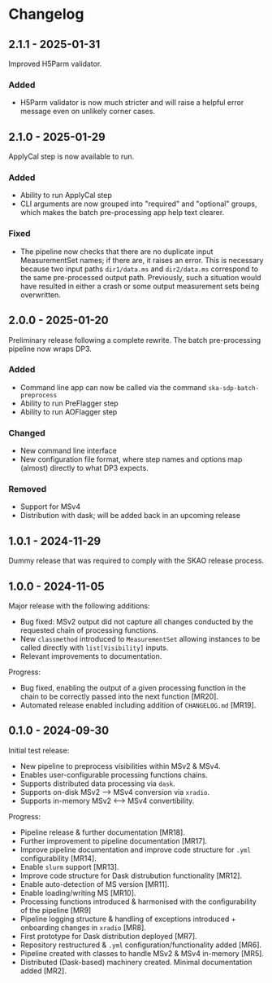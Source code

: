 # Changelog

## 2.1.1 - 2025-01-31

Improved H5Parm validator.

### Added

- H5Parm validator is now much stricter and will raise a helpful error message even on unlikely corner cases.


## 2.1.0 - 2025-01-29

ApplyCal step is now available to run.

### Added

- Ability to run ApplyCal step
- CLI arguments are now grouped into "required" and "optional" groups, which makes the
  batch pre-processing app help text clearer.

### Fixed

- The pipeline now checks that there are no duplicate input MeasurementSet names; if there are,
  it raises an error. This is necessary because two input paths `dir1/data.ms` and `dir2/data.ms`
  correspond to the same pre-processed output path. Previously, such a situation would have
  resulted in either a crash or some output measurement sets being overwritten.


## 2.0.0 - 2025-01-20

Preliminary release following a complete rewrite. The batch pre-processing pipeline now wraps DP3.

### Added

- Command line app can now be called via the command `ska-sdp-batch-preprocess`
- Ability to run PreFlagger step
- Ability to run AOFlagger step

### Changed

- New command line interface
- New configuration file format, where step names and options map (almost) directly to what DP3 expects.

### Removed

- Support for MSv4
- Distribution with dask; will be added back in an upcoming release


## 1.0.1 - 2024-11-29

Dummy release that was required to comply with the SKAO release process.


## 1.0.0 - 2024-11-05

Major release with the following additions:

* Bug fixed: MSv2 output did not capture all changes conducted by the requested chain of processing functions.
* New `classmethod` introduced to `MeasurementSet` allowing instances to be called directly with `list[Visibility]` inputs.
* Relevant improvements to documentation.

Progress:

* Bug fixed, enabling the output of a given processing function in the chain to be correctly passed into the next function [MR20].
* Automated release enabled including addition of `CHANGELOG.md` [MR19].


## 0.1.0 - 2024-09-30

Initial test release:

* New pipeline to preprocess visibilities within MSv2 & MSv4.
* Enables user-configurable processing functions chains.
* Supports distributed data processing via `dask`.
* Supports on-disk MSv2 --> MSv4 conversion via `xradio`.
* Supports in-memory MSv2 <--> MSv4 convertibility. 


Progress:

* Pipeline release & further documentation [MR18].
* Further improvement to pipeline documentation [MR17].
* Improve pipeline documentation and improve code structure for `.yml` configurability [MR14].
* Enable `slurm` support [MR13].
* Improve code structure for Dask distrubution functionality [MR12].
* Enable auto-detection of MS version [MR11].
* Enable loading/writing MS [MR10].
* Processing functions introduced & harmonised with the configurability of the pipeline [MR9]
* Pipeline logging structure & handling of exceptions introduced + onboarding changes in `xradio` [MR8].
* First prototype for Dask distribution deployed [MR7].
* Repository restructured & `.yml` configuration/functionality added [MR6].
* Pipeline created with classes to handle MSv2 & MSv4 in-memory [MR5].
* Distributed (Dask-based) machinery created. Minimal documentation added [MR2].
